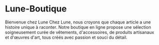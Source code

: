# Lune-Boutique
Bienvenue chez Lune Chez Lune, nous croyons que chaque article a une histoire unique à raconter. Notre boutique en ligne propose une sélection soigneusement curée de vêtements, d'accessoires, de produits artisanaux et d'œuvres d'art, tous créés avec passion et souci du détail.
